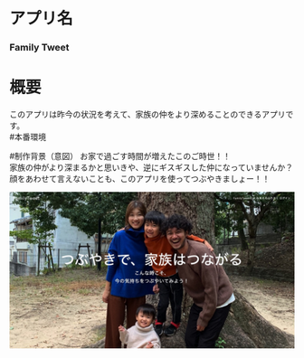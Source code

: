 # アプリ名
### Family Tweet

# 概要
このアプリは昨今の状況を考えて、家族の仲をより深めることのできるアプリです。  
#本番環境

#制作背景（意図）
お家で過ごす時間が増えたこのご時世！！  
家族の仲がより深まるかと思いきや、逆にギスギスした仲になっていませんか？  
顔をあわせて言えないことも、このアプリを使ってつぶやきましょー！！  

![メイン画像](8B7893F8-4430-4193-80F0-994827C74490_1_105_c.jpeg)
